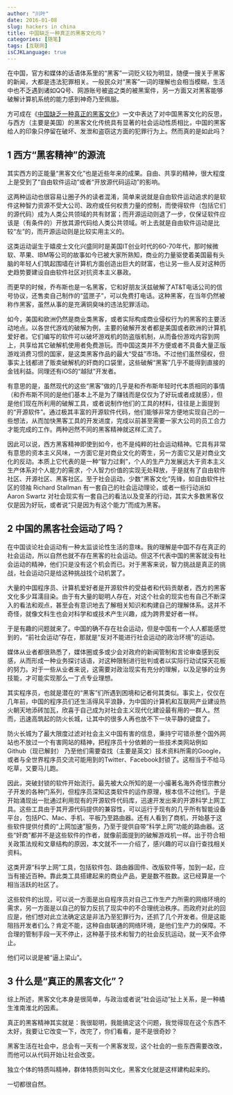 ```yaml
---
author: "川叶"
date: 2016-01-08
slug: hackers in china
title: 中国缺乏一种真正的黑客文化吗？
categories: [随笔]
tags: [互联网]
isCJKLanguage: true
---
```


在中国，官方和媒体的话语体系里的“黑客”一词贬义较为明显，随便一搜关于黑客的新闻，大都是违法犯罪相关。一般民众对“黑客”一词的理解也会相当模糊，生活中也不乏遇到诸如QQ号、网游账号被盗之类的被黑案件，另一方面又对黑客能够破解计算机系统的能力感到神奇乃至佩服。

方可成在《[中国缺乏一种真正的黑客文化](http://mp.weixin.qq.com/s?__biz=MjM5NDEwNjQ0MQ==&mid=403432355&idx=1&sn=230377dd8ec4647c077d7db991ce5d7e&3rd=MzA3MDU4NTYzMw==&scene=6#rd)》一文中表达了对中国黑客文化的反思，与西方（主要是美国）的黑客文化传统具有显著的社会运动性质相比，中国的黑客给人的印象只停留在破坏、发泄和盗窃这方面的犯罪行为上。然而真的是如此吗？

<!--more-->

## 1 西方“黑客精神”的源流

其实西方的正能量“黑客文化”也是近些年来的成果。自由、共享的精神，很大程度上是受到了“自由软件运动”或者“开放源代码运动”的影响。

这两种运动也很容易让圈子外的读者混淆，简单来说就是自由软件运动追求的是软件这种智力资源不受大公司、政府或任何权贵力量的控制，而使得软件（包括它们的源代码）成为人类公共领域的共有财富；而开源运动则退了一步，仅保证软件应该是（有条件的）开放其源代码给人类公共领域。听上去就是自由软件运动是比较“左”的，而开源运动则是比较实用主义的。

这类运动诞生于嬉皮士文化兴盛同时是美国IT创业时代的60-70年代，那时候微软、苹果、IBM等公司的故事如今已被大家所熟知，商业的力量驱使着美国最有头脑的年轻人们筑起围墙在计算机方面创造出巨大的财富，也让另一些人反对这种历史趋势要建设自由软件社区对抗资本主义暴政。

而更早的时候，乔布斯也是一名黑客，它和好朋友沃兹破解了AT&T电话公司的信号协议，还售卖自己制作的“蓝匣子”，可以免费打电话。这种黑客，在当年仍然被称作黑客，虽然从事的是充满铜臭味的违法犯罪活动。

如今，美国和欧洲仍然是商业类黑客，或者实际构成商业侵权行为的黑客的主要活动地点。以各世代游戏的破解为例，主要的破解开发者都是美国或者欧洲的计算机爱好者。它们编写的软件可以破坏游戏机的防盗版机制，从而备份游戏内容到网上，共享给其它破解机使用者免费游玩。而中国这类并不方便或者不具备大量正版游戏消费习惯的国家，是这类黑客作品的最大“受益”市场。不过他们虽然侵权，但事实上钱都进了贩卖破解机的奸商的口袋里，这些破解“黑客”几乎不能得到直接的金钱利益。同理还有iOS的“越狱”开发者。

有意思的是，虽然现代的这些“黑客”做的几乎是和乔布斯年轻时代本质相同的事情（和乔布斯不同的是他们基本上不是为了赚钱而是仅仅为了好玩或者成就感），但是他们现在所利用的破解工具，或者说制作他们的工具的材料，往往是上面提到的“开源软件”。通过极其丰富的开源软件代码，他们能够非常方便地实现自己的一些想法，从而加快黑客工具的开发进度，完成以前甚至需要一家大公司的员工合力才能完成的工作。两种迥然不同的黑客精神就这样汇流了。

因此可以说，西方黑客精神即使到如今，也不是纯粹的社会运动精神。它具有非常有意思的资本主义风味，一方面它是对商业文化的寄生，另一方面它又是对商业文化的反动。本质上它代表的是一种“智力过剩”，个人的生产力发展远大于资本主义生产体系对个人能力的需求，个人智力价值的实现无处释放，于是就有了自由软件社区、开源社区、黑客社区。至于社会运动，少数“黑客文化”先锋，如自由软件社区的领袖 Richard Stallman 有一套自己的社会运动理论，或者一些行动派如 Aaron Swartz 对社会现实有一套自己的看法以及变革的行动，其实大多数黑客仅仅是因为好玩，或者说“只是因为有这个能力”而成为黑客。

## 2 中国的黑客社会运动了吗？

在中国谈论社会运动有一种太监谈论性生活的意味。我的理解是中国不存在真正的社会运动，所以自然也就不存在黑客的社会运动。但这不代表中国的黑客就没有社会运动的精神，他们只是没有这个机会而已。对于黑客来说，智力挑战是真正的挑战，社会运动只是给这种挑战找个动机罢了。

大量的中国程序员、计算机爱好者是开源软件的受益者和代码贡献者，西方的黑客文化多少耳濡目染。由于有大量的聪明人存在，对这个社会的现实也有自己不断深入的看法和观点，甚至会有意识地去了解相关知识和构建自己的理解体系。这并不奇怪，就像文科生也会对科学和或技术产生兴趣，成为跨界爱好者一样。

于是有趣的问题就来了。中国的确不存在社会运动，但是中国有一个人人都能感觉到的，“前社会运动”存在，那就是“反对不能进行社会运动的政治环境”的运动。

媒体从业者都很熟悉了，媒体圈或多或少会对政府的新闻管制和言论审查感到反感，从而形成一种业务探讨话语，对这种限制进行批判或者以实际行动试探天花板的努力。对于一些从业者来说，这需要对政治现实有充分的理解，以及足够的业务技能，才可能实现那么一丁点专业理想。

其实程序员，也就是潜在的“黑客”们所遇到困境和记者何其类似。事实上，仅仅在几年前，中国的程序员们还生活得风平浪静，为中国的计算机和互联网产业建设热火朝天地添砖加瓦，欣喜于自己成为对社会主义现代化建设最有用的一群人。然而，迅速高筑起的防火长城，让其中的很多人再也放不下一块平静的键盘了。

防火长城为了最大限度过滤对社会主义中国有害的信息，秉持宁可错杀整个国外网站也不放过一个有害网站的精神，把程序员十分依赖的一些技术类网站例如 Github（现已解封） 乃至他们需要查找（主要是英文）技术资料所需的Google，或者与全世界程序员交流可能用到的Twitter、Facebook封锁了。这相当于不给马吃草，又要马儿跑。

因此，突破封锁的软件开始流行。最先被大众所知的是一小撮著名海外奇怪宗教分子开发的各种门系列，但程序员深知这类软件的运作原理，根本信不过他们。于是开始涌现出一批通过利用现有的开源软件代码库，迅速开发出来的开源科学上网工具。这些工具由于其开源代码提供的兼容性，可以运行于现有的几乎所有智能设备平台，包括PC、Mac、手机、平板乃至路由器。还有人看到了商机，开始基于这些软件提供付费的“上网加速”服务，乃至于提供自带“科学上网”功能的路由器。这些“奸商”都并不是这些软件的作者，就像前面提到的破解游戏机一样。出于符合相关政策法规和文章结构的原因，本文就不一一介绍了，感兴趣的可以自行查找相关资料。

这类开源“科学上网”工具，包括软件包、路由器固件、改版软件等，加到一起，应当有接近百种。靠此类工具搭建起来的商业产品，更是数不胜数。这已经算是一个相当活跃的社区了。

这些软件的出现，可以说一方面是出自程序员对自己工作生产力所需的网络环境的需求，另一方面是以自己的智力反抗了现实中的不合理统治秩序。而政府对此的回应是，他们想对此立法确定这是非法乃至犯罪行为，还抓了几个开发者。但是这能阻挡开发者们么？肯定不能，这种自由联通的网络环境，是他们生产力的保障。不合理的管制手段一天不停止，这种基于技术和智力的社会反抗运动，就一天不会停止。

他们可以说是被“逼上梁山”。

## 3 什么是“真正的黑客文化”？

综上所述，黑客文化本身是很简单，与政治或者说“社会运动”扯上关系，是一种橘生淮南淮北的因素。

真正的黑客精神其实就是：我很聪明，我能搞定这个问题，我觉得现在这个东西不太好，我要让它改变一下，改完了，你们看看，是不是很奇妙？

黑客生活在社会中，总会有一天有一个黑客发现，这个社会的一些东西需要改改，而他可以从代码开始让社会改变。

独立个体的特质叫精神，群体特质则叫文化，黑客文化就是这样建构起来的。

一切都很自然。
